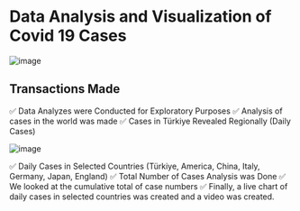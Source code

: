 # Data Analysis and Visualization of Covid 19 Cases
![image](https://github.com/aykutsahin98/Live-Graphing-of-Covid19Cases/assets/36954450/98596ca1-29c7-4a72-9096-bc6284d5694e)


## Transactions Made
✅ Data Analyzes were Conducted for Exploratory Purposes
✅ Analysis of cases in the world was made
✅ Cases in Türkiye Revealed Regionally (Daily Cases)

![image](https://github.com/aykutsahin98/Live-Graphing-of-Covid19Cases/assets/36954450/916bbf2f-dd66-4e07-9d28-c3a72ce27497)

✅ Daily Cases in Selected Countries (Türkiye, America, China, Italy, Germany, Japan, England)
✅ Total Number of Cases Analysis was Done
✅ We looked at the cumulative total of case numbers
✅ Finally, a live chart of daily cases in selected countries was created and a video was created.


 
